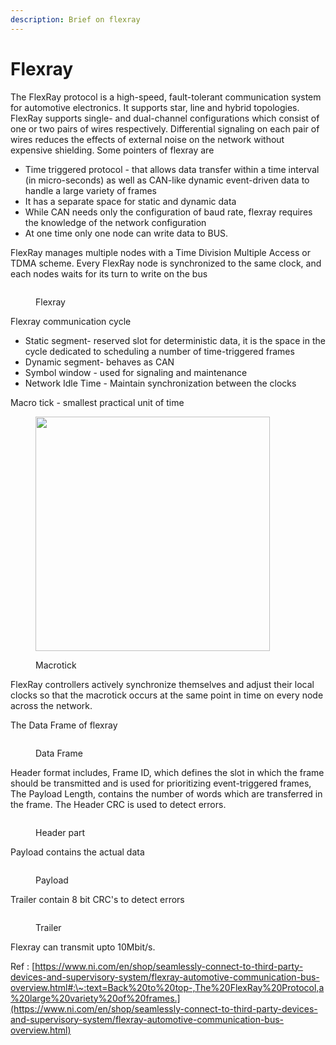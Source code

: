 ```yaml
---
description: Brief on flexray
---
```


# Flexray

The FlexRay protocol is a high-speed, fault-tolerant communication system for automotive electronics. It supports star, line and hybrid topologies. FlexRay supports single- and dual-channel configurations which consist of one or two pairs of wires respectively. Differential signaling on each pair of wires reduces the effects of external noise on the network without expensive shielding. Some pointers of flexray are

* Time triggered protocol - that allows data transfer within a time interval (in micro-seconds) as well as CAN-like dynamic event-driven data to handle a large variety of frames
* It has a separate space for static and dynamic data&#x20;
* While CAN needs only the configuration of baud rate, flexray requires the knowledge of the network configuration
* At one time only one node can write data to BUS.



FlexRay manages multiple nodes with a Time Division Multiple Access or TDMA scheme. Every FlexRay node is synchronized to the same clock, and each nodes waits for its turn to write on the bus

<figure><img src="https://ni.scene7.com/is/image/ni/FlexRay_Cycle_Overview?scl=1" alt=""><figcaption><p>Flexray</p></figcaption></figure>

Flexray communication cycle

* Static segment- reserved slot for deterministic data, it is the space in the cycle dedicated to scheduling a number of time-triggered frames
* Dynamic segment- behaves as CAN
* Symbol window - used for signaling and maintenance
* Network Idle Time  - Maintain synchronization between the clocks

Macro tick - smallest practical unit of time

<figure><img src="https://ni.scene7.com/is/image/ni/FlexRay_Single_Cycle?scl=1" alt="" width="375"><figcaption><p>Macrotick</p></figcaption></figure>

FlexRay controllers actively synchronize themselves and adjust their local clocks so that the macrotick occurs at the same point in time on every node across the network.

The Data Frame of flexray

<figure><img src="https://ni.scene7.com/is/image/ni/FlexRay_Frame_Breakdown?scl=1" alt=""><figcaption><p>Data Frame</p></figcaption></figure>

Header format includes, Frame ID, which defines the slot in which the frame should be transmitted and is used for prioritizing event-triggered frames, The Payload Length, contains the number of words which are transferred in the frame. The Header CRC is used to detect errors.

<figure><img src="https://ni.scene7.com/is/image/ni/FlexRay_Frame_Bits?scl=1" alt=""><figcaption><p>Header part</p></figcaption></figure>

Payload contains the actual data&#x20;

<figure><img src="https://ni.scene7.com/is/image/ni/FlexRay_Payload?scl=1" alt=""><figcaption><p>Payload</p></figcaption></figure>

Trailer contain 8 bit CRC's to detect errors

<figure><img src="https://ni.scene7.com/is/image/ni/FlexRay_Trailer?scl=1" alt=""><figcaption><p>Trailer</p></figcaption></figure>

Flexray can transmit upto 10Mbit/s.&#x20;

Ref : [https://www.ni.com/en/shop/seamlessly-connect-to-third-party-devices-and-supervisory-system/flexray-automotive-communication-bus-overview.html#:\~:text=Back%20to%20top-,The%20FlexRay%20Protocol,a%20large%20variety%20of%20frames.](https://www.ni.com/en/shop/seamlessly-connect-to-third-party-devices-and-supervisory-system/flexray-automotive-communication-bus-overview.html)
